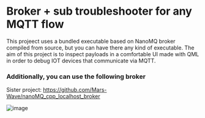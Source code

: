 # Broker + sub troubleshooter for any MQTT flow
This projeect uses a bundled executable based on NanoMQ broker compiled from source, but you can have there any kind of executable. The aim of this project is to inspect payloads in a comfortable UI made with QML in order to debug IOT devices that communicate via MQTT.

### Additionally, you can use the following broker
Sister project: https://github.com/Mars-Wave/nanoMQ_cpp_localhost_broker

![image](https://github.com/user-attachments/assets/e922d51d-816f-4e79-81e3-52c57f0c075c)
